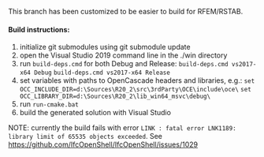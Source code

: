 This branch has been customized to be easier to build for RFEM/RSTAB.

#### Build instructions:

1. initialize git submodules using git submodule update
2. open the Visual Studio 2019 command line in the ./win directory
3. run `build-deps.cmd` for both Debug and Release:
	`build-deps.cmd vs2017-x64 Debug`
	`build-deps.cmd vs2017-x64 Release`
4. set variables with paths to OpenCascade headers and libraries, e.g.:
	`set OCC_INCLUDE_DIR=d:\Sources\R20_2\src\3rdParty\OCE\include\oce\`
	`set OCC_LIBRARY_DIR=d:\Sources\R20_2\lib_win64_msvc\debug\`
5. run `run-cmake.bat`
6. build the generated solution with Visual Studio

NOTE: currently the build fails with error `LINK : fatal error LNK1189: library limit of 65535 objects exceeded`. See https://github.com/IfcOpenShell/IfcOpenShell/issues/1029